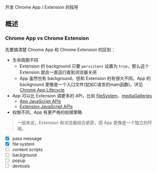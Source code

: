 开发 Chrome App / Extension 的指导

## 概述

### Chrome App vs Chrome Extension

先要搞清楚 Chrome App 和 Chrome Extension 的区别：

* 生命周期不同
    * Extension 的 background 只要 `persistent` 设置为 `true`，那么这个 Extension 就会一直运行直到浏览器关闭
    * App 虽然也有 background，但和 Extension 的有很大不同。App 的 background 更像是一个入口文件(犹如C语言的main函数)，详见 [Chrome App Lifecycle](https://developer.chrome.com/apps/app_lifecycle)
* App 可以比 Extension 调更多的 API，比如 [fileSystem](https://developer.chrome.com/apps/fileSystem)、[mediaGalleries](https://developer.chrome.com/apps/mediaGalleries)
    * [App JavaScript APIs](https://developer.chrome.com/apps/api_index)
    * [Extension JavaScript APIs](https://developer.chrome.com/extensions/api_index)
* 权限不同，App 有更严格的权限策略

> 一般来说，Extension 和浏览器结合紧密，而 App 更像是一个独立的环境。

* [x] pass message
* [x] file system
* [ ] content scripts
* [ ] background
* [ ] popup
* [ ] devtools
